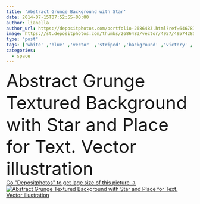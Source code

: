 ```yaml
---
title: 'Abstract Grunge Background with Star'
date: 2014-07-15T07:52:55+00:00
author: lianella
author_url: https://depositphotos.com/portfolio-2686483.html?ref=64678756
image: https://st.depositphotos.com/thumbs/2686483/vector/4957/49574285/api_thumb_450.jpg?forcejpeg=true
type: "post"
tags: ['white' ,'blue' ,'vector' ,'striped' ,'background' ,'victory' ,'graphic' ,'element' ,'illustration' ,'design' ,'space' ,'shape' ,'celebration' ,'decoration' ,'decorative' ,'bright' ,'sign' ,'art' ,'success' ,'abstract' ,'texture' ,'best' ,'pattern' ,'dark' ,'style' ,'frame' ,'grunge' ,'modern' ,'symbol' ,'star' ,'backdrop' ,'creative' ,'concept' ,'digital' ,'with' ,'cover' ,'wallpaper' ,'textured' ,'artistic' ,'template' ,'trendy' ,'achievement' ,'award' ,'winner' ,'quality' ,'advertising' ,'stripes' ,'poster' ,'place' ,'for' ]
categories: 
  - space
---
```

<div aling="center">
            <font size="60"> Abstract Grunge Textured Background with Star and Place for Text. Vector illustration</font>   
</div>
<div>
    <a href='https://st.depositphotos.com/thumbs/2686483/vector/4957/49574285/api_thumb_450.jpg?forcejpeg=true?ref=64678756' target=_blank > Go "Depositphotos" to get lage size of this picture ->
        <img href='https://st.depositphotos.com/thumbs/2686483/vector/4957/49574285/api_thumb_450.jpg?forcejpeg=true?ref=64678756' src='https://st.depositphotos.com/2686483/4957/v/950/depositphotos_49574285-stock-illustration-abstract-grunge-background-with-star.jpg?forcejpeg=true' alt='Abstract Grunge Textured Background with Star and Place for Text. Vector illustration' >
    </a>
</div>
